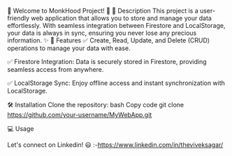 🌟 Welcome to MonkHood Project! 🌟
📜 Description
This project is a user-friendly web application that allows you to store and manage your data effortlessly. With seamless integration between Firestore and LocalStorage, your data is always in sync, ensuring you never lose any precious information. ✨
🚀 Features
✅ Create, Read, Update, and Delete (CRUD) operations to manage your data with ease.

✅ Firestore Integration: Data is securely stored in Firestore, providing seamless access from anywhere.

✅ LocalStorage Sync: Enjoy offline access and instant synchronization with LocalStorage.

🛠️ Installation
Clone the repository:
bash
Copy code
git clone https://github.com/your-username/MyWebApp.git

💻 Usage


Let's connect on Linkedin! 😃 :-https://www.linkedin.com/in/theviveksagar/
